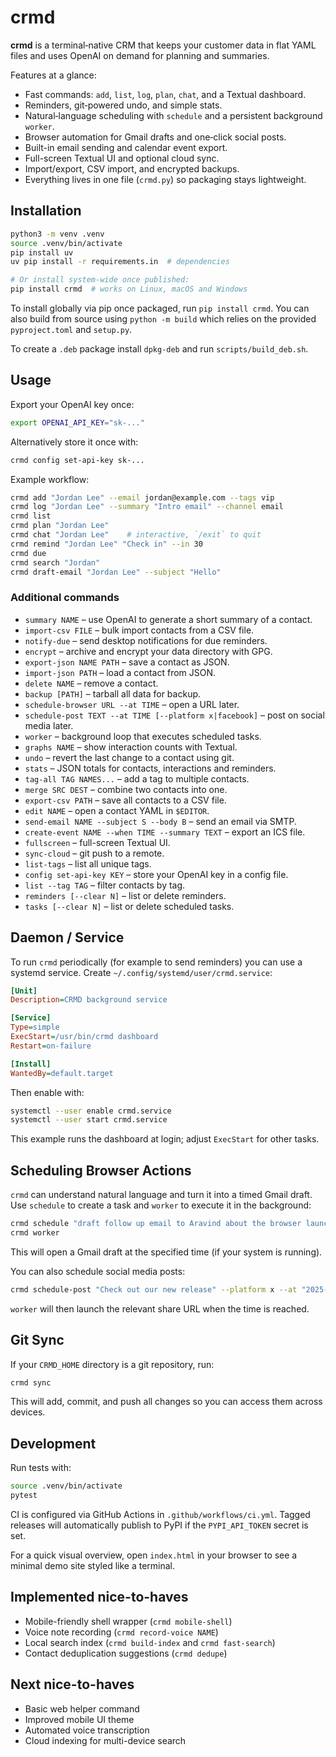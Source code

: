 # crmd

**crmd** is a terminal‑native CRM that keeps your customer data in flat YAML files and
uses OpenAI on demand for planning and summaries.

Features at a glance:

- Fast commands: `add`, `list`, `log`, `plan`, `chat`, and a Textual dashboard.
- Reminders, git‑powered undo, and simple stats.
- Natural‑language scheduling with `schedule` and a persistent background `worker`.
- Browser automation for Gmail drafts and one‑click social posts.
- Built-in email sending and calendar event export.
- Full-screen Textual UI and optional cloud sync.
- Import/export, CSV import, and encrypted backups.
- Everything lives in one file (`crmd.py`) so packaging stays lightweight.

## Installation

```bash
python3 -m venv .venv
source .venv/bin/activate
pip install uv
uv pip install -r requirements.in  # dependencies

# Or install system-wide once published:
pip install crmd  # works on Linux, macOS and Windows
```

To install globally via pip once packaged, run `pip install crmd`.
You can also build from source using `python -m build` which relies on the
provided `pyproject.toml` and `setup.py`.

To create a `.deb` package install `dpkg-deb` and run `scripts/build_deb.sh`.

## Usage

Export your OpenAI key once:

```bash
export OPENAI_API_KEY="sk-..."
```

Alternatively store it once with:

```bash
crmd config set-api-key sk-...
```

Example workflow:

```bash
crmd add "Jordan Lee" --email jordan@example.com --tags vip
crmd log "Jordan Lee" --summary "Intro email" --channel email
crmd list
crmd plan "Jordan Lee"
crmd chat "Jordan Lee"    # interactive, `/exit` to quit
crmd remind "Jordan Lee" "Check in" --in 30
crmd due
crmd search "Jordan"
crmd draft-email "Jordan Lee" --subject "Hello"
```

### Additional commands

- `summary NAME` – use OpenAI to generate a short summary of a contact.
- `import-csv FILE` – bulk import contacts from a CSV file.
- `notify-due` – send desktop notifications for due reminders.
- `encrypt` – archive and encrypt your data directory with GPG.
- `export-json NAME PATH` – save a contact as JSON.
- `import-json PATH` – load a contact from JSON.
- `delete NAME` – remove a contact.
- `backup [PATH]` – tarball all data for backup.
- `schedule-browser URL --at TIME` – open a URL later.
- `schedule-post TEXT --at TIME [--platform x|facebook]` – post on social media later.
- `worker` – background loop that executes scheduled tasks.
- `graphs NAME` – show interaction counts with Textual.
- `undo` – revert the last change to a contact using git.
- `stats` – JSON totals for contacts, interactions and reminders.
- `tag-all TAG NAMES...` – add a tag to multiple contacts.
- `merge SRC DEST` – combine two contacts into one.
- `export-csv PATH` – save all contacts to a CSV file.
- `edit NAME` – open a contact YAML in `$EDITOR`.
- `send-email NAME --subject S --body B` – send an email via SMTP.
- `create-event NAME --when TIME --summary TEXT` – export an ICS file.
- `fullscreen` – full-screen Textual UI.
- `sync-cloud` – git push to a remote.
- `list-tags` – list all unique tags.
- `config set-api-key KEY` – store your OpenAI key in a config file.
- `list --tag TAG` – filter contacts by tag.
- `reminders [--clear N]` – list or delete reminders.
- `tasks [--clear N]` – list or delete scheduled tasks.

## Daemon / Service

To run `crmd` periodically (for example to send reminders) you can use a
systemd service. Create `~/.config/systemd/user/crmd.service`:

```ini
[Unit]
Description=CRMD background service

[Service]
Type=simple
ExecStart=/usr/bin/crmd dashboard
Restart=on-failure

[Install]
WantedBy=default.target
```

Then enable with:

```bash
systemctl --user enable crmd.service
systemctl --user start crmd.service
```

This example runs the dashboard at login; adjust `ExecStart` for other tasks.

## Scheduling Browser Actions

`crmd` can understand natural language and turn it into a timed Gmail draft. Use
`schedule` to create a task and `worker` to execute it in the background:

```bash
crmd schedule "draft follow up email to Aravind about the browser launch tomorrow at 08:30"
crmd worker
```

This will open a Gmail draft at the specified time (if your system is running).

You can also schedule social media posts:

```bash
crmd schedule-post "Check out our new release" --platform x --at "2025-06-21 10:00"
```

`worker` will then launch the relevant share URL when the time is reached.

## Git Sync

If your `CRMD_HOME` directory is a git repository, run:

```bash
crmd sync
```

This will add, commit, and push all changes so you can access them across devices.

## Development

Run tests with:

```bash
source .venv/bin/activate
pytest
```

CI is configured via GitHub Actions in `.github/workflows/ci.yml`. Tagged
releases will automatically publish to PyPI if the `PYPI_API_TOKEN` secret is
set.

For a quick visual overview, open `index.html` in your browser to see a minimal demo site styled like a terminal.

## Implemented nice-to-haves

- Mobile-friendly shell wrapper (`crmd mobile-shell`)
- Voice note recording (`crmd record-voice NAME`)
- Local search index (`crmd build-index` and `crmd fast-search`)
- Contact deduplication suggestions (`crmd dedupe`)

## Next nice-to-haves

- Basic web helper command
- Improved mobile UI theme
- Automated voice transcription
- Cloud indexing for multi-device search

